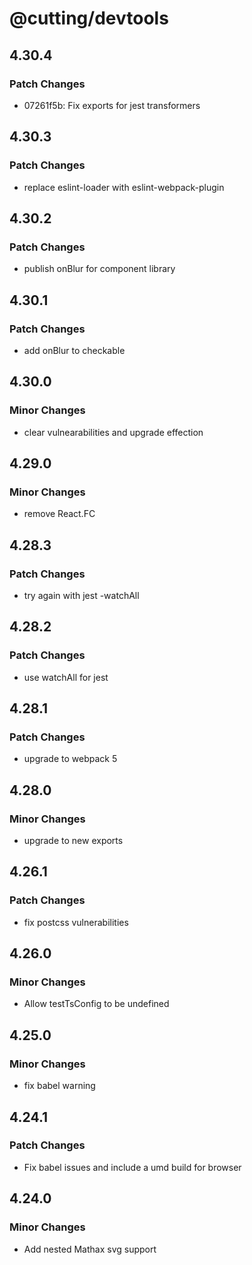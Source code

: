 # @cutting/devtools

## 4.30.4

### Patch Changes

- 07261f5b: Fix exports for jest transformers

## 4.30.3

### Patch Changes

- replace eslint-loader with eslint-webpack-plugin

## 4.30.2

### Patch Changes

- publish onBlur for component library

## 4.30.1

### Patch Changes

- add onBlur to checkable

## 4.30.0

### Minor Changes

- clear vulnearabilities and upgrade effection

## 4.29.0

### Minor Changes

- remove React.FC

## 4.28.3

### Patch Changes

- try again with jest -watchAll

## 4.28.2

### Patch Changes

- use watchAll for jest

## 4.28.1

### Patch Changes

- upgrade to webpack 5

## 4.28.0

### Minor Changes

- upgrade to new exports

## 4.26.1

### Patch Changes

- fix postcss vulnerabilities

## 4.26.0

### Minor Changes

- Allow testTsConfig to be undefined

## 4.25.0

### Minor Changes

- fix babel warning

## 4.24.1

### Patch Changes

- Fix babel issues and include a umd build for browser

## 4.24.0

### Minor Changes

- Add nested Mathax svg support
